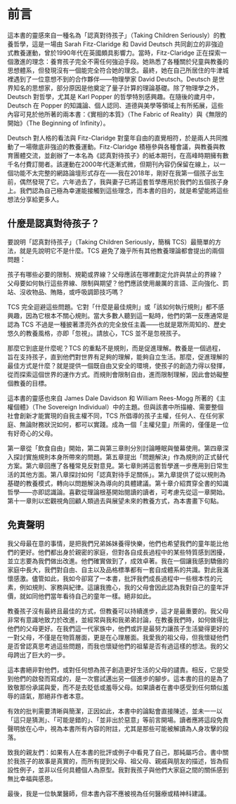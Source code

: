 # 前言

這本書的靈感來自一種名為「認真對待孩子」（Taking Children Seriously）的教養哲學，這是一場由 Sarah Fitz-Claridge 和 David Deutsch 共同創立的非強迫式教養運動，曾於1990年代在英國頗具影響力。當時，Fitz-Claridge 正在探索一個激進的理念：養育孩子完全不需任何強迫手段。她熟悉了各種關於兒童與教養的思想體系，但發現沒有一個能完全符合她的理念。最終，她在自己所居住的牛津城裡遇到了一位意想不到的合作夥伴——物理學家 David Deutsch。Deutsch 是世界知名的思想家，部分原因是他奠定了量子計算的理論基礎。除了物理學之外，Deutsch 對哲學，尤其是 Karl Popper 的哲學特別感興趣。在隨後的歲月中，Deutsch 在 Popper 的知識論、個人認同、道德與美學等領域上有所拓展，這些內容可見於他所著的兩本書：《實相的本質》（The Fabric of Reality）與《無限的開始》（The Beginning of Infinity）。

Deutsch 對人格的看法與 Fitz-Claridge 對童年自由的直覺相符，於是兩人共同推動了一場徹底非強迫的教養運動。Fitz-Claridge 積極參與各種會議，與教養與教育團體交流，並創辦了一本名為《認真對待孩子》的紙本期刊，在高峰時期擁有數千名付費訂閱者。該運動在2000年代逐漸式微，但期刊內容仍保留在線上，以一個功能不太完整的網路論壇形式存在——我在2018年，剛好在我第一個孩子出生前，偶然發現了它。六年過去了，我與妻子已將這套哲學應用於我們的五個孩子身上。我們認為自己極為幸運能接觸到這些理念，而本書的目的，就是希望能將這些想法分享給更多人。

## 什麼是認真對待孩子？

要說明「認真對待孩子」（Taking Children Seriously，簡稱 TCS）最簡單的方法，就是先說明它不是什麼。TCS 避免了幾乎所有其他教養理論都會提出的兩個問題：

孩子有哪些必要的限制、規範或界線？父母應該在哪裡劃定允許與禁止的界線？  
父母要如何執行這些界線、限制與期望？他們應該使用嚴厲的言語、正向強化、罰站、沒收物品、賄賂，或呼吸調節技巧嗎？  

TCS 完全迴避這些問題。它對「什麼是最佳規則」或「該如何執行規則」都不感興趣，因為它根本不關心規則。當大多數人聽到這一點時，他們的第一反應通常是認為 TCS 不過是一種披著漂亮外衣的完全放任主義——也就是眾所周知的、歷史悠久的教養風格，亦即「忽視」。請放心，TCS 並不是忽視孩子。

那麼它到底是什麼呢？TCS 的重點不是規則，而是促進理解。教養是一個過程，旨在支持孩子，直到他們對世界有足夠的理解，能夠自立生活。那麼，促進理解的最佳方式是什麼？就是提供一個既自由又安全的環境，使孩子的創造力得以發揮，從而探索這個世界的運作方式。而規則會限制自由，進而限制理解，因此會妨礙整個教養的目標。

這本書的靈感也來自 James Dale Davidson 和 William Rees-Mogg 所著的《主權個體》（The Sovereign Individual）中的主題。但與該書中所描繪、需要整個社會創新才能實現的自我主權不同，TCS 所倡導的孩子主權，任何人、在任何家庭、無論財務狀況如何，都可以實踐。成為一個「主權兒童」所需的，僅僅是一位有好奇心的父母。

第一章從「飲食自由」開始，第二與第三章則分別討論睡眠與螢幕使用。第四章深入探討實施規則本身所帶來的問題。第五章提出「問題解決」作為規則的正式替代方案。第六章回應了各種常見反對意見。第七章則將這套哲學進一步應用到日常生活的其他方面。第八章探討如何「認真對待手足關係」。第九章提供了從以規則為基礎的教養模式，轉向以問題解決為導向的具體建議。第十章介紹貫穿全書的知識哲學——亦即認識論。喜歡從理論根基開始閱讀的讀者，可考慮先從這一章開始。第十一章則以宏觀視角回顧人類過去與展望未來的教養方式，為本書畫下句點。

## 免責聲明

我父母最在意的事情，是把我們兄弟姊妹養得快樂，他們也希望我們的童年能比他們的更好。他們都出身於親密的家庭，但對各自成長過程中的某些特質感到困擾，並立志要為我們做出改進。他們確實做到了，成效卓著。我在一個讓我感到驕傲的家庭中長大，我們對自由、自主以及品格標準都有一套自成體系的共識。對此我滿懷感激。儘管如此，我如今卻寫了一本書，批評我們成長過程中一些根本性的元素，例如規則、家務與紀律。這讓我擔心，我的父母會因此認為我對自己的童年評價，就如同他們當年看待自己的童年一樣。絕非如此。

教養孩子沒有最終且最佳的方式，但教養可以持續進步，這才是最重要的。我父母非常有意識地致力於改進，並經常與我和我弟弟討論，在教養我們時，如何做得比他們的父母更好。在我們這一代家族中，他們或許是最努力讓孩子生活變得更好的一對父母，不僅是在物質層面，更是在心理層面。我愛我的祖父母，但我懷疑他們是否曾認真思考過這些問題，而我也懷疑他們的祖輩是否有過這樣的想法。我的父母跨出了巨大的一步。

這本書絕非對他們，或對任何想為孩子創造更好生活的父母的譴責。相反，它是受到他們的啟發而寫成的，是一次嘗試邁出另一個進步的腳步。這本書的目的是為了致敬那份承諾與愛，而不是去貶低或羞辱父母。如果讀者在書中感受到任何類似羞辱的語氣，那絕非作者本意。

有效的批判需要清晰與簡潔，正因如此，本書中的論點會直接陳述，並未一一以「這只是猜測」、「可能是錯的」、「並非出於惡意」等前言開場。讀者應將這段免責聲明放在心中，視為本書所有內容的附註，尤其是那些可能被解讀為人身攻擊的段落。

致我的親友們：如果有人在本書的批評或例子中看見了自己，那純屬巧合。書中關於我孩子的故事是真實的，而所有提到父母、祖父母、親戚與朋友的描述，皆為假設性例子，並非以任何具體個人為原型。我對我孩子與他們大家庭之間的關係感到無比幸福與感恩。

最後，我是一位執業醫師，但本書內容不應被視為任何醫療或精神科建議。


